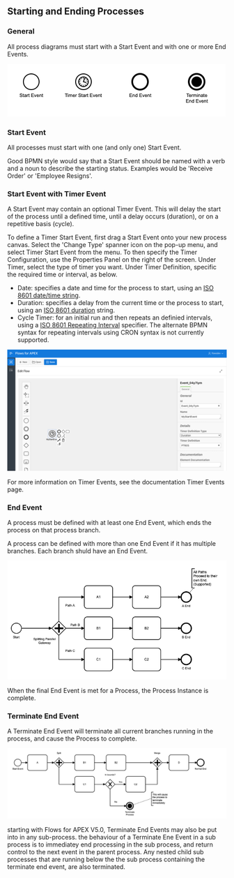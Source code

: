 ## Starting and Ending Processes

### General

All process diagrams must start with a Start Event and with one or more End Events.

![Start and End Events](images/startEndEvents.png "Start and End Events")

### Start Event

All processes must start with one (and only one) Start Event.

Good BPMN style would say that a Start Event should be named with a verb and a noun to describe the starting status.  Examples would be 'Receive Order' or 'Employee Resigns'.

### Start Event with Timer Event

A Start Event may contain an optional Timer Event.  This will delay the start of the process until a defined time, until a delay occurs (duration), or on a repetitive basis (cycle).

To define a Timer Start Event, first drag a Start Event onto your new process canvas.   Select the 'Change Type' spanner icon on the pop-up menu, and select Timer Start Event from the menu.  To then specify the Timer Configuration, use the Properties Panel on the right of the screen.  Under Timer, select the type of timer you want.  Under Timer Definition, specific the required time or interval, as below.

- Date:  specifies a date and time for the process to start, using an [ISO 8601 date/time string](https://en.wikipedia.org/wiki/ISO_8601#Combined_date_and_time_representations).
- Duration:  specifies a delay from the current time or the process to start, using an [ISO 8601 duration](https://en.wikipedia.com/wiki/ISO_8601#Durations) string.
- Cycle Timer: for an initial run and then repeats an definied intervals, using a [ISO 8601 Repeating Interval](https://en.wikipedia.org/wiki/ISO_8601#Repeating_intervals) specifier.  The alternate BPMN syntax for repeating intervals using CRON syntax is not currently supported.

![start Timer Definition](images/timerStartEvent.png "Start Timer Definition screen")

For more information on Timer Events, see the documentation Timer Events page.

### End Event

A process must be defined with at least one End Event, which ends the process on that process branch.

A process can be defined with more than one End Event if it has multiple branches.  Each branch shuld have an End Event.

![Multiple End Events](images/parallelSeparateEnds.png "Multiple End Events are OK")

When the final End Event is met for a Process, the Process Instance is complete.

### Terminate End Event

A Terminate End Event will terminate all current branches running in the process, and cause the Process to complete.

![Terminate End Event](images/terminateEnd.png "Terminate End Event")

starting with Flows for APEX V5.0, Terminate End Events may also be put into in any sub-process.  the behaviour of a Terminate Ene Event in a sub process is to immediatey end processing in the sub process, and return control to the next event in the parent process.  Any nested child sub processes that are running below the the sub process containing the terminate end event, are also terminated.
